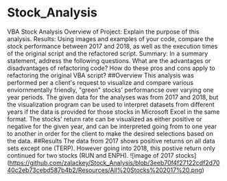 # Stock_Analysis
VBA Stock Analysis
Overview of Project: Explain the purpose of this analysis.
Results: Using images and examples of your code, compare the stock performance between 2017 and 2018, as well as the execution times of the original script and the refactored script.
Summary: In a summary statement, address the following questions.
What are the advantages or disadvantages of refactoring code?
How do these pros and cons apply to refactoring the original VBA script?
##Overview
This analysis was performed per a client's request to visualize and compare various enviornmentally friendly, "green" stocks' performancse over varying one year periods. The given data for the analyses was from 2017 and 2018, but the visualization program can be used to interpret datasets from different years if the data is provided for those stocks in Microsoft Excel in the same format. The stocks' return rate can be visualized as either positive or negative for the given year, and can be interpreted going from to one year to another in order for the client to make the desired selections based on the data. 
##Results
The data from 2017 shows positive returns on all data sets except one (TERP). However going into 2018, this postive return only continued for two stocks (RUN and ENPH). 
![image of 2017 stocks] (https://github.com/zalackey/Stock_Analysis/blob/3eeb70f4f27122cdf2d7040c2eb73cebd587b4b2/Resources/All%20Stocks%202017%20.png)
